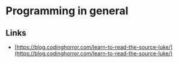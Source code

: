 # Programming in general

## Links

* [https://blog.codinghorror.com/learn-to-read-the-source-luke/](https://blog.codinghorror.com/learn-to-read-the-source-luke/)



